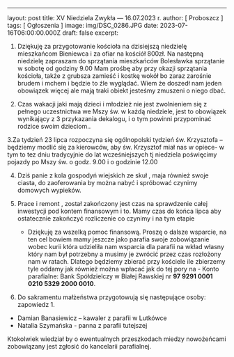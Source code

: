 ---
layout: post
title: XV Niedziela Zwykła — 16.07.2023 r.
author: [ Proboszcz ]
tags: [ Ogłoszenia ]
image: img/DSC_0286.JPG
date: 2023-07-16T06:00:00.000Z
draft: false
excerpt: 
  1. Dziękuję za przygotowanie kościoła na dzisiejszą niedzielę mieszkańcom Bieniewca i za ofiar na kościół 800zł. Na   następną niedzielę zapraszam do sprzątania mieszkańców Bolesławka sprzątanie w sobotę od godziny 9.00 Mam prośbę aby przy okazji sprzątania kościoła, także z grubsza zamieść i kostkę wokół bo zaraz zarośnie brudem i mchem i będzie to źle wyglądać. Wiem że doszedł nam jeden obowiązek więcej ale mają traki obiekt jesteśmy zmuszeni o niego dbać.   
 
2. Czas wakacji jaki mają dzieci i młodzież nie jest zwolnieniem się z pełnego uczestnictwa we Mszy św. w każdą niedziele, jest to obowiązek wynikający z 3 przykazania dekalogu, i o tym powinni przypominać rodzice swoim dzieciom.. 

3.Za tydzień  23 lipca rozpoczyna się ogólnopolski tydzień św. Krzysztofa – będziemy modlić się za kierowców, aby św. Krzysztof miał nas w opiece- w tym to tez dniu tradycyjnie do lat wcześniejszych  tj niedziela poświęcimy pojazdy po Mszy św. o godz. 9.00 i o godzinie 12.00 

4. Dziś panie z kola gospodyń wiejskich ze skuł , maja również swoje ciasta, do zaoferowania by można nabyć i spróbować czynimy domowych wypieków.   
  
5. Prace i remont , został zakończony jest czas na sprawdzenie całej inwestycji pod kontem finansowym i to. Mamy czas do końca lipca aby ostatecznie zakończyć rozliczenie co czynimy i na tym etapie   
   - Dziękuję za wszelką pomoc finansową. Proszę o dalsze wsparcie, na ten  cel   bowiem mamy jeszcze jako parafia swoje zobowiązanie wobec kurii która udzieliła nam wsparcia dla parafii na wkład własny który nam był potrzebny a musimy je zwrócić przez czas rozłożony nam w ratach. Dlatego będziemy zbierać przy kościele ile zbierzemy tyle oddamy jak również można wpłacać jak do tej pory na  - Konto parafialne: Bank Spółdzielczy w Białej Rawskiej
                   nr **97 9291 0001 0210 5329 2000 0010**.

6. Do sakramentu małżeństwa przygotowują się następujące osoby: zapowiedz 1. 
- Damian Banasiewicz – kawaler z parafii w Lutkówce  
- Natalia Szymańska - panna z parafii tutejszej

Ktokolwiek wiedział by o ewentualnych przeszkodach miedzy nowożeńcami zobowiązany jest zgłosić do kancelarii parafialnej.   

